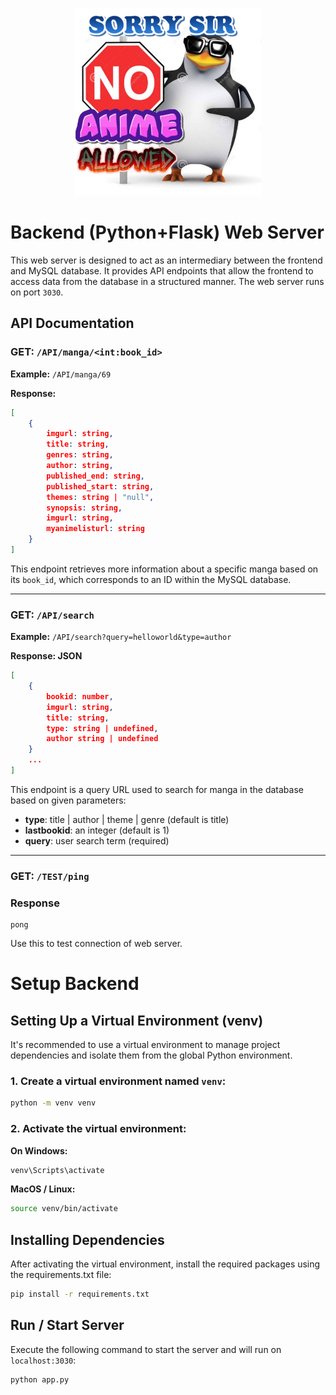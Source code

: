 <p align="center">
    <img width="300px" src="./meme_readme.png">
</p>

# Backend (Python+Flask) Web Server

This web server is designed to act as an intermediary between the frontend and MySQL database. It provides API endpoints that allow the frontend to access data from the database in a structured manner. The web server runs on port `3030`.

## API Documentation 

### GET: `/API/manga/<int:book_id>`

**Example:** `/API/manga/69`

**Response:**

```json
[
    {
        imgurl: string,
        title: string,
        genres: string,
        author: string,
        published_end: string,
        published_start: string,
        themes: string | "null",
        synopsis: string,
        imgurl: string,
        myanimelisturl: string
    }
]
```

This endpoint retrieves more information about a specific manga based on its `book_id`, which corresponds to an ID within the MySQL database.

---

### GET: `/API/search`

**Example:** `/API/search?query=helloworld&type=author`

**Response: JSON**

```json
[
    {
        bookid: number,
        imgurl: string,
        title: string,
        type: string | undefined,
        author string | undefined
    }
    ...
]
```


This endpoint is a query URL used to search for manga in the database based on given parameters:
- **type**: title | author | theme | genre (default is title)
- **lastbookid**: an integer (default is 1)
- **query**: user search term (required)

---

### GET: `/TEST/ping`

### Response

```text
pong
```

Use this to test connection of web server.

# Setup Backend 

## Setting Up a Virtual Environment (venv)

It's recommended to use a virtual environment to manage project dependencies and isolate them from the global Python environment.

### 1. Create a virtual environment named `venv`:

```bash
python -m venv venv
```

### 2. Activate the virtual environment:

**On Windows:**

```bash
venv\Scripts\activate
```

**MacOS / Linux:**

```bash
source venv/bin/activate
```

## Installing Dependencies

After activating the virtual environment, install the required packages using the requirements.txt file:

```bash
pip install -r requirements.txt
```

## Run / Start Server

Execute the following command to start the server and will run on `localhost:3030`:

```bash
python app.py
```